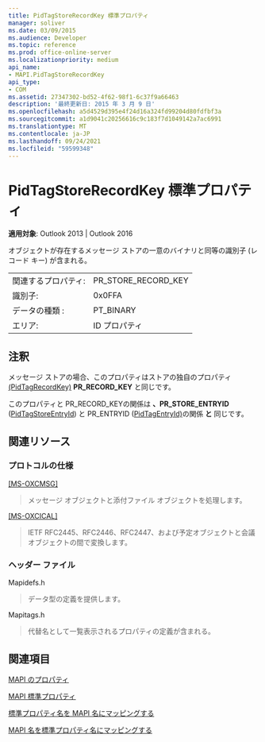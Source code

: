 ```yaml
---
title: PidTagStoreRecordKey 標準プロパティ
manager: soliver
ms.date: 03/09/2015
ms.audience: Developer
ms.topic: reference
ms.prod: office-online-server
ms.localizationpriority: medium
api_name:
- MAPI.PidTagStoreRecordKey
api_type:
- COM
ms.assetid: 27347302-bd52-4f62-98f1-6c37f9a66463
description: '最終更新日: 2015 年 3 月 9 日'
ms.openlocfilehash: a5d4529d395e4f24d16a324fd99204d80fdfbf3a
ms.sourcegitcommit: a1d9041c20256616c9c183f7d1049142a7ac6991
ms.translationtype: MT
ms.contentlocale: ja-JP
ms.lasthandoff: 09/24/2021
ms.locfileid: "59599348"
---
```

# <a name="pidtagstorerecordkey-canonical-property"></a>PidTagStoreRecordKey 標準プロパティ

  
  
**適用対象**: Outlook 2013 | Outlook 2016 
  
オブジェクトが存在するメッセージ ストアの一意のバイナリと同等の識別子 (レコード キー) が含まれる。
  
|||
|:-----|:-----|
|関連するプロパティ:  <br/> |PR_STORE_RECORD_KEY  <br/> |
|識別子:  <br/> |0x0FFA  <br/> |
|データの種類 :   <br/> |PT_BINARY  <br/> |
|エリア:  <br/> |ID プロパティ  <br/> |
   
## <a name="remarks"></a>注釈

メッセージ ストアの場合、このプロパティはストアの独自のプロパティ [(PidTagRecordKey)](pidtagrecordkey-canonical-property.md) **PR_RECORD_KEY** と同じです。
  
このプロパティと PR_RECORD_KEYの関係は **、PR_STORE_ENTRYID** ([PidTagStoreEntryId](pidtagstoreentryid-canonical-property.md)) と PR_ENTRYID ([PidTagEntryId)](pidtagentryid-canonical-property.md)の関係 **と** 同じです。
  
## <a name="related-resources"></a>関連リソース

### <a name="protocol-specifications"></a>プロトコルの仕様

[[MS-OXCMSG]](https://msdn.microsoft.com/library/7fd7ec40-deec-4c06-9493-1bc06b349682%28Office.15%29.aspx)
  
> メッセージ オブジェクトと添付ファイル オブジェクトを処理します。
    
[[MS-OXCICAL]](https://msdn.microsoft.com/library/a685a040-5b69-4c84-b084-795113fb4012%28Office.15%29.aspx)
  
> IETF RFC2445、RFC2446、RFC2447、および予定オブジェクトと会議オブジェクトの間で変換します。
    
### <a name="header-files"></a>ヘッダー ファイル

Mapidefs.h
  
> データ型の定義を提供します。
    
Mapitags.h
  
> 代替名として一覧表示されるプロパティの定義が含まれる。
    
## <a name="see-also"></a>関連項目



[MAPI のプロパティ](mapi-properties.md)
  
[MAPI 標準プロパティ](mapi-canonical-properties.md)
  
[標準プロパティ名を MAPI 名にマッピングする](mapping-canonical-property-names-to-mapi-names.md)
  
[MAPI 名を標準プロパティ名にマッピングする](mapping-mapi-names-to-canonical-property-names.md)


